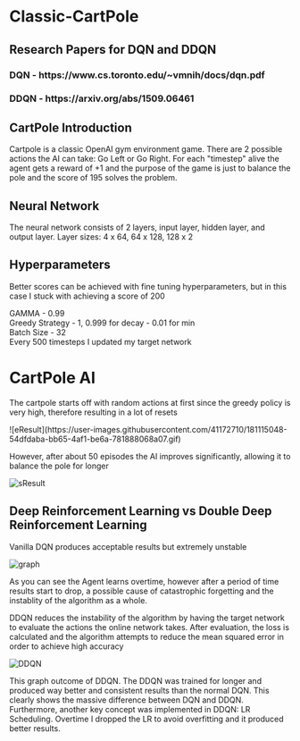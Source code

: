 # Classic-CartPole

<h2>Research Papers for DQN and DDQN</h2>
<h3> DQN - https://www.cs.toronto.edu/~vmnih/docs/dqn.pdf</h3>
<h3> DDQN - https://arxiv.org/abs/1509.06461</h3>

<h2>CartPole Introduction</h2>
<p>Cartpole is a classic OpenAI gym environment game. There are 2 possible actions the AI can take: Go Left or Go Right. For each "timestep" alive the agent gets a reward of +1 and the purpose of the game is just to balance the pole and the score of 195 solves the problem.</p>

<h2>Neural Network</h2>
<p> The neural network consists of 2 layers, input layer, hidden layer, and output layer. Layer sizes: 4 x 64, 64 x 128, 128 x 2</p>

<h2>Hyperparameters</h2>
<p> Better scores can be achieved with fine tuning hyperparameters, but in this case I stuck with achieving a score of 200</p>
<p>GAMMA - 0.99<br>
Greedy Strategy - 1, 0.999 for decay - 0.01 for min<br>
Batch Size - 32<br>
Every 500 timesteps I updated my target network </p>


<h1>CartPole AI</h1>
<p> The cartpole starts off with random actions at first since the greedy policy is very high, therefore resulting in a lot of resets</p>
![eResult](https://user-images.githubusercontent.com/41172710/181115048-54dfdaba-bb65-4af1-be6a-781888068a07.gif)<br>

<p>However, after about 50 episodes the AI improves significantly, allowing it to balance the pole for longer</p>

![sResult](https://user-images.githubusercontent.com/41172710/181115206-9a83e514-2367-489c-9e9b-86da511d20a8.gif)<br>

<h2> Deep Reinforcement Learning vs Double Deep Reinforcement Learning</h2>
<p> Vanilla DQN produces acceptable results but extremely unstable</p>

![graph](https://user-images.githubusercontent.com/41172710/181115465-b348ef8f-e384-417e-b4c9-0f408d375c2a.png)

<p>As you can see the Agent learns overtime, however after a period of time results start to drop, a possible cause of catastrophic forgetting and the instablity of the algorithm as a whole.</p>

<p> DDQN reduces the instability of the algorithm by having the target network to evaluate the actions the online network takes. After evaluation, the loss is calculated and the algorithm attempts to reduce the mean squared error in order to achieve high accuracy</p>

![DDQN](https://user-images.githubusercontent.com/41172710/181116064-93467d52-f5a3-40f9-a356-ca7aae0c7899.png)

<p>This graph outcome of DDQN. The DDQN was trained for longer and produced way better and consistent results than the normal DQN. This clearly shows the massive difference between DQN and DDQN. Furthermore, another key concept was implemented in DDQN: LR Scheduling. Overtime I dropped the LR to avoid overfitting and it produced better results.</p>

